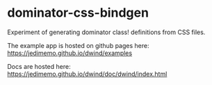 # dominator-css-bindgen

Experiment of generating dominator class! definitions from CSS files.


The example app is hosted on github pages here:
https://jedimemo.github.io/dwind/examples

Docs are hosted here:
https://jedimemo.github.io/dwind/doc/dwind/index.html

